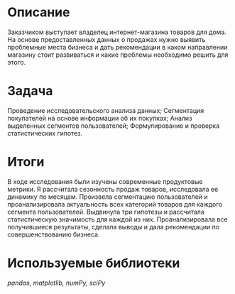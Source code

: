 # Описание
Заказчиком выступает владелец интернет-магазина товаров для дома. На основе предоставленных данных о продажах нужно выявить проблемные места бизнеса и дать рекомендации в каком направлении магазину стоит развиваться и какие проблемы необходимо решить для этого.
# Задача
Проведение исследовательского анализа данных;
Сегментация покупателей на основе информации об их покупках;
Анализ выделенных сегментов пользователей;
Формулирование и проверка статистических гипотез.
# Итоги
В ходе исследования были изучены современные продуктовые метрики. Я рассчитала сезонность продаж товаров, исследовала ее динамику по месяцам. Произвела сегментацию пользователей и проанализировала актуальность всех категорий товаров для каждого сегмента пользователей. Выдвинула три гипотезы и рассчитала статистическую значимость для каждой из них. Проанализировала все получившиеся результаты, сделала выводы и дала рекомендации по совершенствованию бизнеса.
# Используемые библиотеки
*pandas, matplotlib, numPy, sciPy*
